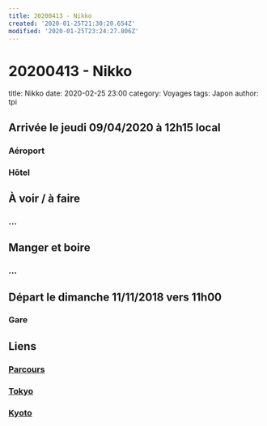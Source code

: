 ```yaml
---
title: 20200413 - Nikko
created: '2020-01-25T21:30:20.654Z'
modified: '2020-01-25T23:24:27.806Z'
---
```


# 20200413 - Nikko

title: Nikko
date: 2020-02-25 23:00
category: Voyages
tags: Japon
author: tpi


## Arrivée le jeudi 09/04/2020 à 12h15 local

### Aéroport

### Hôtel

## À voir / à faire

### ...

## Manger et boire

### ...

## Départ le dimanche 11/11/2018 vers 11h00

### Gare

## Liens

### [Parcours](https://tse-tse.org/2020/02/japon-2020/index.html)
### [Tokyo](https://tse-tse.org/2020/02/tokyo/index.html)
### [Kyoto](https://tse-tse.org/2020/02/kyoto/index.html)

